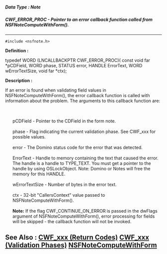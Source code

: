 ##### Data Type : Note
##### CWF_ERROR_PROC - Pointer to an error callback function called from NSFNoteComputeWithForm().
---
```
#include <nsfnote.h>
```

**Definition :**

typedef WORD (LNCALLBACKPTR CWF_ERROR_PROC)(
   const void far *pCDField,
   WORD phase,
   STATUS error,
   HANDLE ErrorText,
   WORD wErrorTextSize,
   void far *ctx);

**Description :**

If an error is found when validating field values in NSFNoteComputeWithForm(), the error callback function is called with information about the problem.  The arguments to this callback function are:
<ul><br>
<br>
   pCDField  - Pointer to the CDField in the form note.<br>
<br>
   phase     - Flag indicating the current validation phase.  See CWF_xxx for possible values.<br>
<br>
   error     - The Domino status code for the error that was detected.<br>
<br>
   ErrorText - Handle to memory containing the text that caused the error.  The handle is a handle to TYPE_TEXT.  You must get a pointer to the handle by using OSLockObject.  Note: Domino or Notes will free the memory for this HANDLE.<br>
<br>
   wErrorTextSize - Number of bytes in the error text.<br>
<br>
   ctx - 32-bit &quot;CallersContext&quot; value passed to NSFNoteComputeWithForm().<br>
<br>
<b>Note:</b>  If the flag CWF_CONTINUE_ON_ERROR is passed in the dwFlags argument of NSFNoteComputeWithForm(), error processing for fields will be skipped - the callback function will not be invoked.</ul>



**See Also :**
[CWF_xxx (Return Codes)](/domino-c-api-docs/reference/Symb/CWF_xxx (Return Codes))
[CWF_xxx (Validation Phases)](/domino-c-api-docs/reference/Symb/CWF_xxx (Validation Phases))
[NSFNoteComputeWithForm](/domino-c-api-docs/reference/Func/NSFNoteComputeWithForm)
---
